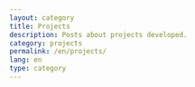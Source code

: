 ```yaml
---
layout: category
title: Projects
description: Posts about projects developed.
category: projects
permalink: /en/projects/
lang: en
type: category
---
```

